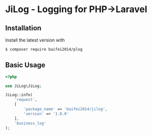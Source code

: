 # JiLog - Logging for PHP->Laravel


## Installation

Install the latest version with

```bash
$ composer require baifei2014/plog
```

## Basic Usage

```php
<?php

use JiLog\JiLog;

JiLog::info(
	'request',
	[
		'package_name' => 'baifei2014/jilog',
		'version' => '1.0.0'
	],
	'business_log'
);
```